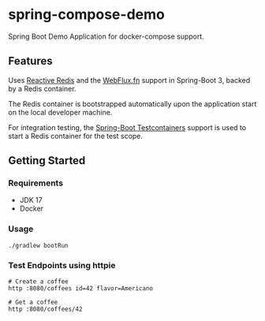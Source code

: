 # spring-compose-demo
Spring Boot Demo Application for docker-compose support. 


## Features
Uses [Reactive Redis](https://docs.spring.io/spring-data/redis/docs/current/reference/html/#redis:reactive) and the [WebFlux.fn](https://docs.spring.io/spring-framework/reference/languages/kotlin/coroutines.html#webflux-fn) support in Spring-Boot 3, backed by a Redis container.

The Redis container is bootstrapped automatically upon the application start on the local developer machine.

For integration testing, the [Spring-Boot Testcontainers](https://docs.spring.io/spring-boot/docs/current/reference/htmlsingle/#features.testing.testcontainers) support is used to start a Redis container for the test scope.


## Getting Started

### Requirements
- JDK 17
- Docker

### Usage
```shell
./gradlew bootRun
```


### Test Endpoints using httpie
```shell
# Create a coffee
http :8080/coffees id=42 flavor=Americano

# Get a coffee
http :8080/coffees/42
```
